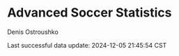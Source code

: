 # Advanced Soccer Statistics
Denis Ostroushko

<!-- gfm -->

Last successful data update: 2024-12-05 21:45:54 CST
